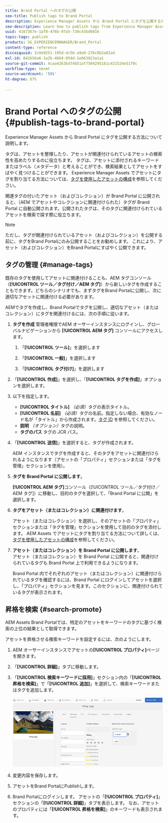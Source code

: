 ```yaml
---
title: Brand Portal へのタグの公開
seo-title: Publish tags to Brand Portal
description: Experience Manager Assets から Brand Portal にタグを公開する方法について説明します。
seo-description: Learn how to publish tags from Experience Manager Assets to Brand Portal.
uuid: 4167367e-1af8-476b-97a5-730c43bd0816
topic-tags: publish
products: SG_EXPERIENCEMANAGER/Brand_Portal
content-type: reference
discoiquuid: 3c8e9251-195d-4c56-a9a9-27bc8b2a82a4
exl-id: 842656a6-1a2b-4b64-954d-1e663923a1a1
source-git-commit: 4caa4263bd74b51af7504295161c421524e51f0c
workflow-type: tm+mt
source-wordcount: '591'
ht-degree: 67%

---
```


# Brand Portal へのタグの公開 {#publish-tags-to-brand-portal}

Experience Manager Assets から Brand Portal にタグを公開する方法について説明します。

タグは、アセットを整理したり、アセットが関連付けられているアセットの検索性を高めたりするのに役立ちます。 タグは、アセットに添付されるキーワードまたはラベル（メタデータ）と考えることができ、検索結果としてアセットをすばやく見つけることができます。 Experience Manager Assets でアセットにタグを割り当てる方法については、[タグを使用したアセットの構成](https://experienceleague.adobe.com/docs/experience-manager-65/assets/managing/organize-assets.html?lang=ja)を参照してください。

関連タグの付いたアセット（およびコレクション）が Brand Portal に公開されると、（AEM でアセットやコレクションに関連付けられた）タグが Brand Portal に自動公開されます。公開されたタグは、そのタグに関連付けられているアセットを検索で探す際に役立ちます。

>[!NOTE]
>
>ただし、タグが関連付けられているアセット（およびコレクション）を公開する前に、タグをBrand Portalにのみ公開することをお勧めします。 これにより、アセット（およびコレクション）をBrand Portalにすばやく公開できます。

## タグの管理 {#manage-tags}

既存のタグを使用してアセットに関連付けることも、AEM タグコンソール（**[!UICONTROL ツール／タグ付け／AEM タグ]**）から新しいタグを作成することもできます。どちらのシナリオでも、まずタグをBrand Portalに公開し、次に適切なアセットに関連付ける必要があります。

AEMでタグを作成し、Brand Portalでタグを公開し、適切なアセット（またはコレクション）にタグを関連付けるには、次の手順に従います。

1. **タグを作成**
管理者権限でAEM オーサーインスタンスにログインし、グローバルナビゲーションから **[!UICONTROL AEM タグ]** コンソールにアクセスします。

   1. 「**[!UICONTROL ツール]**」を選択します

   1. 「**[!UICONTROL 一般]**」を選択します

   1. 「**[!UICONTROL タグ付け]**」を選択します

1. 「**[!UICONTROL 作成]**」を選択し、「**[!UICONTROL タグを作成]**」オプションを選択します。
1. 以下を指定します。

   * **[!UICONTROL タイトル]**
     *（必須）*&#x200B;タグの表示タイトル。
   * **[!UICONTROL 名前]**
     *（必須）*&#x200B;タグの名前。指定しない場合、有効なノード名が「タイトル」から作成されます。[タグ ID](https://experienceleague.adobe.com/docs/experience-manager-65/developing/platform/tagging/framework.html?lang=ja) を参照してください。
   * **説明**
     *（オプション）*&#x200B;タグの説明。
   * **タグのパス** タグの JCR パス。

1. 「**[!UICONTROL 送信]**」を選択すると、タグが作成されます。

   AEM インスタンスでタグを作成すると、そのタグをアセットに関連付けられるようになります（アセットの「プロパティ」セクションまたは「タグを管理」セクションを使用）。

1. **タグを Brand Portal に公開します**。

   **[!UICONTROL AEM タグ]**&#x200B;コンソール（[!UICONTROL ツール／タグ付け／AEM タグ]）に移動し、目的のタグを選択して、「Brand Portal に公開」を選択します。

1. **タグをアセット（またはコレクション）に関連付けます**。

   アセット（またはコレクション）を選択し、そのアセットの「プロパティ」セクションまたは「タグを管理」セクションを使用して目的のタグを添付します。 AEM Assets でアセットにタグを割り当てる方法について詳しくは、[タグを使用したアセットの構成](https://experienceleague.adobe.com/docs/experience-manager-65/assets/managing/organize-assets.html?lang=ja)を参照してください。

1. **アセット（またはコレクション）を Brand Portal に公開します**。\
   アセット（またはコレクション）を Brand Portal に公開すると、関連付けられているタグも Brand Portal 上で利用できるようになります。

   Brand Portal 内でそれぞれのアセット（またはコレクション）に関連付けられているタグを確認するには、Brand Portal にログインしてアセットを選択し、「プロパティ」セクションを見ます。このセクションに、関連付けられているタグが表示されます。

## 昇格を検索 {#search-promote}

AEM Assets Brand Portalでは、特定のアセットをキーワードのタグに基づく検索の上位の結果として取得できます。

アセットを昇格させる検索キーワードを設定するには、次のようにします。

1. AEM オーサーインスタンスでアセットの&#x200B;**[!UICONTROL プロパティ]**&#x200B;ページを開きます。
1. 「**[!UICONTROL 詳細]**」タブに移動します。
1. 「**[!UICONTROL 検索キーワードに採用]**」セクション内の「**[!UICONTROL 昇格を検索]**」で「**[!UICONTROL 追加]**」を選択して、検索キーワードまたはタグを追加します。

   ![](assets/search-promote.png)

1. 変更内容を保存します。
1. アセットをBrand PortalにPublishします。
1. Brand Portalにログインします。 アセットの「**[!UICONTROL プロパティ]**」セクションの「**[!UICONTROL 詳細]**」タブを表示します。
なお、アセットのプロパティには「**[!UICONTROL 昇格を検索]**」のキーワードも表示されます。
